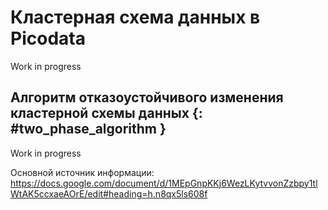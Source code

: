 # Кластерная схема данных в Picodata

Work in progress

<!--
В этом документе будет описано, что такое кластерная схема и как с ней работать.

-->

## Алгоритм отказоустойчивого изменения кластерной схемы данных {: #two_phase_algorithm }

Work in progress

Основной источник информации: https://docs.google.com/document/d/1MEpGnpKKj6WezLKytvvonZzbpy1tlWtAK5ccxaeAOrE/edit#heading=h.n8qx5ls608f
